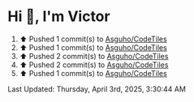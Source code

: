 <h1>Hi 👋, I'm Victor </h1>

<!--RECENT_ACTIVITY:start-->
1. ⬆️ Pushed 1 commit(s) to [Asguho/CodeTiles](https://github.com/Asguho/CodeTiles)<br>
2. ⬆️ Pushed 1 commit(s) to [Asguho/CodeTiles](https://github.com/Asguho/CodeTiles)<br>
3. ⬆️ Pushed 2 commit(s) to [Asguho/CodeTiles](https://github.com/Asguho/CodeTiles)<br>
4. ⬆️ Pushed 2 commit(s) to [Asguho/CodeTiles](https://github.com/Asguho/CodeTiles)<br>
5. ⬆️ Pushed 1 commit(s) to [Asguho/CodeTiles](https://github.com/Asguho/CodeTiles)<br>
<!--RECENT_ACTIVITY:end-->

<!--RECENT_ACTIVITY:last_update-->
Last Updated: Thursday, April 3rd, 2025, 3:30:44 AM
<!--RECENT_ACTIVITY:last_update_end-->
